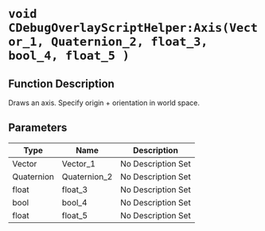 # `void CDebugOverlayScriptHelper:Axis(Vector_1, Quaternion_2, float_3, bool_4, float_5 )`
## Function Description
Draws an axis. Specify origin + orientation in world space.
## Parameters
Type|Name|Description
--|--|--
Vector|Vector_1|No Description Set
Quaternion|Quaternion_2|No Description Set
float|float_3|No Description Set
bool|bool_4|No Description Set
float|float_5|No Description Set
